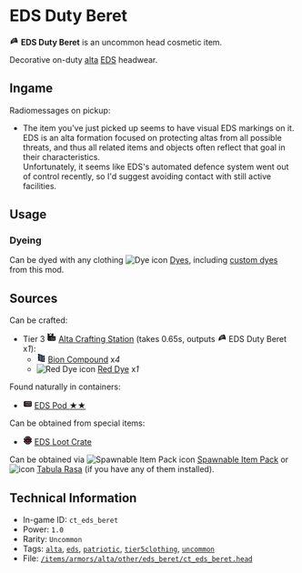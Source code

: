 # EDS Duty Beret

<img src="https://raw.githubusercontent.com/Ceterai/Enternia/main/items/armors/alta/other/eds_beret/icon.png" alt="EDS Duty Beret icon" loading="lazy" width="auto" height="16px"/> **EDS Duty Beret** is an uncommon head cosmetic item.

Decorative on-duty [alta](https://ceterai.github.io/MyEnternia/Wiki/Tags/Alta) [EDS](https://ceterai.github.io/MyEnternia/Wiki/Tags/Eds) headwear.

## Ingame

Radiomessages on pickup:

- The item you've just picked up seems to have visual EDS markings on it. EDS is an alta formation focused on protecting altas from all possible threats, and thus all related items and objects often reflect that goal in their characteristics.  
Unfortunately, it seems like EDS's automated defence system went out of control recently, so I'd suggest avoiding contact with still active facilities.

## Usage

### Dyeing

Can be dyed with any clothing <img src="https://starbounder.org/mediawiki/images/c/cf/Dye_Remover.png" alt="Dye icon" width="8" height="12"/> [Dyes](https://starbounder.org/Dye), including [custom dyes](https://ceterai.github.io/MyEnternia/Wiki/Dyes) from this mod.

## Sources

Can be crafted:

- Tier 3 ![ ](https://raw.githubusercontent.com/Ceterai/Enternia/main/objects/alta/crafting/crafting_station/icon3.png) [Alta Crafting Station](https://ceterai.github.io/MyEnternia/Wiki/AltaCraftingStation) (takes 0.65s, outputs <img src="https://raw.githubusercontent.com/Ceterai/Enternia/main/items/armors/alta/other/eds_beret/icon.png" alt="EDS Duty Beret icon" loading="lazy" width="auto" height="16px"/> EDS Duty Beret x*1*):
  - <img src="https://raw.githubusercontent.com/Ceterai/Enternia/main/items/generic/crafting/alta/bion.png" alt="Bion Compound icon" loading="lazy" width="auto" height="16px"/> [Bion Compound](https://ceterai.github.io/MyEnternia/Wiki/BionCompound) x*4*
  - <img src="https://starbounder.org/mediawiki/images/c/c1/Red_Dye.png" alt="Red Dye icon" loading="lazy" width="8px" height="12px"/> [Red Dye](https://starbounder.org/Red_Dye) x*1*

Found naturally in containers:

- <img src="https://raw.githubusercontent.com/Ceterai/Enternia/main/objects/alta/eds/decorative/pod/icon.png" alt="EDS Pod ★★ icon" loading="lazy" width="auto" height="16px"/> [EDS Pod ★★](https://ceterai.github.io/MyEnternia/Wiki/EDSPod)

Can be obtained from special items:

- <img src="https://raw.githubusercontent.com/Ceterai/Enternia/main/items/active/alta/loot/biome/ct_eds_loot.png" alt="EDS Loot Crate icon" loading="lazy" width="auto" height="16px"/> [EDS Loot Crate](https://ceterai.github.io/MyEnternia/Wiki/EDSLootCrate)

Can be obtained via <img src="https://raw.githubusercontent.com/Silverfeelin/Starbound-SpawnableItemPack/master/interface/sip/iconSmall.png" alt="Spawnable Item Pack icon" width="18" height="14"/> [Spawnable Item Pack](https://steamcommunity.com/sharedfiles/filedetails/?id=733665104) or <img src="https://steamuserimages-a.akamaihd.net/ugc/263843960696222713/3EC9A7C005541F7D577EBCB8C5736B4EFC9973D6/" alt="icon" width="8" height="12"/> [Tabula Rasa](https://community.playstarbound.com/resources/the-tabula-rasa.3222/) (if you have any of them installed).

## Technical Information

- In-game ID: `ct_eds_beret`
- Power: `1.0`
- Rarity: `Uncommon`
- Tags: [`alta`](https://ceterai.github.io/MyEnternia/Wiki/Tags/Alta), [`eds`](https://ceterai.github.io/MyEnternia/Wiki/Tags/Eds), [`patriotic`](https://ceterai.github.io/MyEnternia/Wiki/Tags/Patriotic), [`tier5clothing`](https://ceterai.github.io/MyEnternia/Wiki/Tags/Tier5Clothing), [`uncommon`](https://ceterai.github.io/MyEnternia/Wiki/Tags/Uncommon)
- File: [`/items/armors/alta/other/eds_beret/ct_eds_beret.head`](https://github.com/Ceterai/Enternia/blob/main/items/armors/alta/other/eds_beret/ct_eds_beret.head)
